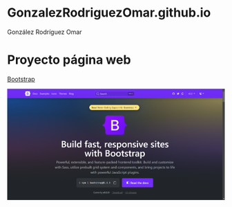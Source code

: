 # GonzalezRodriguezOmar.github.io

González Rodríguez Omar

# Proyecto página web

[Bootstrap](https://getbootstrap.com/)

![Imagen de bootstrap](Bootstrap/imgs/image.png)
